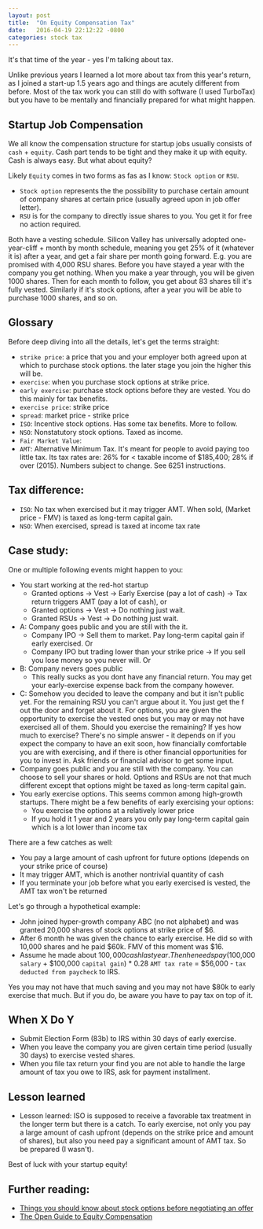 ```yaml
---
layout: post
title:  "On Equity Compensation Tax"
date:   2016-04-19 22:12:22 -0800
categories: stock tax
---
```

It's that time of the year - yes I'm talking about tax.

Unlike previous years I learned a lot more about tax from this year's return, as I joined a start-up 1.5 years ago and things are acutely different from before. Most of the tax work you can still do with software (I used TurboTax) but you have to be mentally and financially prepared for what might happen.

## Startup Job Compensation
We all know the compensation structure for startup jobs usually consists of `cash` + `equity`. Cash part tends to be tight and they make it up with equity. Cash is always easy. But what about equity?

Likely `Equity` comes in two forms as fas as I know: `Stock option` or `RSU`.

 - `Stock option` represents the the possibility to purchase certain amount of company shares at certain price (usually agreed upon in job offer letter).
 - `RSU` is for the company to directly issue shares to you. You get it for free no action required.

Both have a vesting schedule. Silicon Valley has universally adopted one-year-cliff + month by month schedule, meaning you get 25% of it (whatever it is) after a year, and get a fair share per month going forward. E.g. you are promised with 4,000 RSU shares. Before you have stayed a year with the company you get nothing. When you make a year through, you will be given 1000 shares. Then for each month to follow, you get about 83 shares till it's fully vested. Similarly if it's stock options, after a year you will be able to purchase 1000 shares, and so on.

## Glossary
Before deep diving into all the details, let's get the terms straight:

 - `strike price`: a price that you and your employer both agreed upon at which to purchase stock options. the later stage you join the higher this will be.
 - `exercise`: when you purchase stock options at strike price.
 - `early exercise`: purchase stock options before they are vested. You do this mainly for tax benefits.
 - `exercise price`: strike price
 - `spread`:  market price - strike price
 - `ISO`: Incentive stock options. Has some tax benefits. More to follow.
 - `NSO`: Nonstatutory stock options. Taxed as income.
 - `Fair Market Value`:
 - `AMT`: Alternative Minimum Tax. It's meant for people to avoid paying too little tax. Its tax rates are: 26% for < taxable income of $185,400; 28% if over (2015). Numbers subject to change. See 6251 instructions. 


## Tax difference:
 - `ISO`: No tax when exercised but it may trigger AMT. When sold, (Market price - FMV) is taxed as long-term capital gain.
 - `NSO`: When exercised, spread is taxed at income tax rate


## Case study:
One or multiple following events might happen to you:

 - You start working at the red-hot startup
   - Granted options -> Vest -> Early Exercise (pay a lot of cash) -> Tax return triggers AMT (pay a lot of cash), or
   - Granted options -> Vest -> Do nothing just wait.
   - Granted RSUs -> Vest -> Do nothing just wait.
 - A: Company goes public and you are still with the it.
   - Company IPO -> Sell them to market. Pay long-term capital gain if early exercised. Or
   - Company IPO but trading lower than your strike price -> If you sell you lose money so you never will. Or
 - B: Company nevers goes public
   - This really sucks as you dont have any financial return. You may get your early-exercise expense back from the company however.
 - C: Somehow you decided to leave the company and but it isn't public yet. For the remaining RSU you can't argue about it. You just get the f out the door and forget about it. For options, you are given the opportunity to exercise the vested ones but you may or may not have exercised all of them. Should you exercise the remaining? If yes how much to exercise? There's no simple answer - it depends on if you expect the company to have an exit soon, how financially comfortable you are with exercising, and if there is other financial opportunities for you to invest in. Ask friends or financial advisor to get some input.
- Company goes public and you are still with the company. You can choose to sell your shares or hold. Options and RSUs are not that much different except that options might be taxed as long-term capital gain.
- You early exercise options. This seems common among high-growth startups. There might be a few benefits of early exercising your options:
  - You exercise the options at a relatively lower price
  - If you hold it 1 year and 2 years you only pay long-term capital gain which is a lot lower than income tax

There are a few catches as well:

  - You pay a large amount of cash upfront for future options (depends on your strike price of course)
  - It may trigger AMT, which is another nontrivial quantity of cash
  - If you terminate your job before what you early exercised is vested, the AMT tax won't be returned

Let's go through a hypothetical example:

 - John joined hyper-growth company ABC (no not alphabet) and was granted 20,000 shares of stock options at strike price of $6.
 - After 6 month he was given the chance to early exercise. He did so with 10,000 shares and he paid $60k. FMV of this moment was $16.
 - Assume he made about $100,000 cash last year. Then he needs pay ($100,000 `salary` + $100,000 `capital gain`) * 0.28 `AMT tax rate` = $56,000 - `tax deducted from paycheck` to IRS.

Yes you may not have that much saving and you may not have $80k to early exercise that much. But if you do, be aware you have to pay tax on top of it.

## When X Do Y

 - Submit Election Form (83b) to IRS within 30 days of early exercise.
 - When you leave the company you are given certain time period (usually 30 days) to exercise vested shares.
 - When you file tax return your find you are not able to handle the large amount of tax you owe to IRS, ask for payment installment.

## Lesson learned

 - Lesson learned: ISO is supposed to receive a favorable tax treatment in the longer term but there is a catch. To early exercise, not only you pay a large amount of cash upfront (depends on the strike price and amount of shares), but also you need pay a significant amount of AMT tax. So be prepared (I wasn't).

Best of luck with your startup equity!

## Further reading:

* [Things you should know about stock options before negotiating an offer](http://jvns.ca/blog/2015/12/30/do-the-math-on-your-stock-options/)
* [The Open Guide to Equity Compensation](https://github.com/jlevy/og-equity-compensation)
